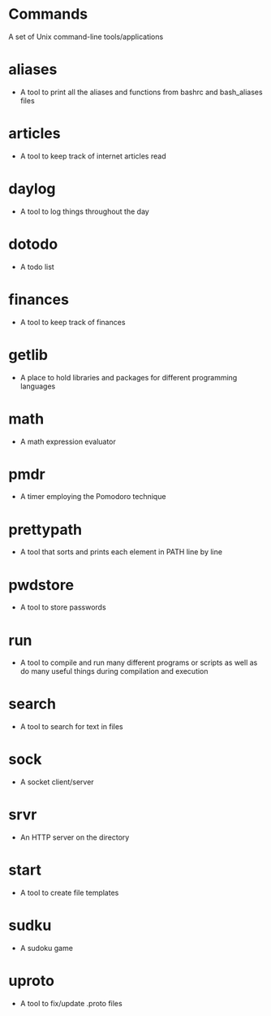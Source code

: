 # Commands
A set of Unix command-line tools/applications

# aliases
- A tool to print all the aliases and functions from bashrc and bash_aliases files
# articles
- A tool to keep track of internet articles read
# daylog
- A tool to log things throughout the day
# dotodo
- A todo list
# finances
- A tool to keep track of finances
# getlib
- A place to hold libraries and packages for different programming languages
# math
- A math expression evaluator
# pmdr
- A timer employing the Pomodoro technique
# prettypath
- A tool that sorts and prints each element in PATH line by line
# pwdstore
- A tool to store passwords
# run
- A tool to compile and run many different programs or scripts as well as do many useful things during compilation and execution
# search
- A tool to search for text in files
# sock
- A socket client/server
# srvr
- An HTTP server on the directory
# start
- A tool to create file templates
# sudku
- A sudoku game
# uproto
- A tool to fix/update .proto files
